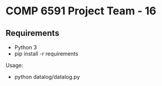 # COMP 6591 Project Team - 16

## Requirements
*   Python 3
*   pip install -r requirements

Usage:
* python datalog/datalog.py 

